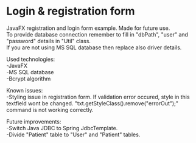 # Login & registration form
JavaFX registration and login form example. Made for future use.<br/> 
To provide database connection remember to fill in "dbPath", "user" and "password" details in "Util" class.<br/>
If you are not using MS SQL database then replace also driver details.<br/>

Used technologies:<br/>
-JavaFX<br/>
-MS SQL database<br/>
-Bcrypt algorithm<br/>

Known issues:<br/>
-Styling issue in registration form. If validation error occured, style in this textfield wont be changed.
"txt.getStyleClass().remove("errorOut");" command is not working correctly.

Future improvements:<br/>
-Switch Java JDBC to Spring JdbcTemplate.<br/>
-Divide "Patient" table to "User" and "Patient" tables.
